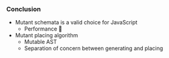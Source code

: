 ### Conclusion

* Mutant schemata is a valid choice for JavaScript
    * Performance 🐇
* Mutant placing algorithm 
    * Mutable AST
    * Separation of concern between generating and placing
